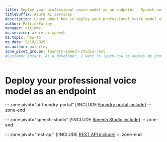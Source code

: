 ```yaml
---
title: Deploy your professional voice model as an endpoint - Speech service
titleSuffix: Azure AI services
description: Learn about how to deploy your professional voice model as an endpoint. 
author: PatrickFarley
manager: nitinme
ms.service: azure-ai-speech
ms.topic: how-to
ms.date: 5/19/2025
ms.author: pafarley
zone_pivot_groups: foundry-speech-studio-rest
#Customer intent: As a developer, I want to learn how to deploy my professional voice model as an endpoint.
---
```


# Deploy your professional voice model as an endpoint

::: zone pivot="ai-foundry-portal"
[!INCLUDE [Foundry portal include](./includes/how-to/professional-voice/deploy-endpoint/ai-foundry.md)]
::: zone-end

::: zone pivot="speech-studio"
[!INCLUDE [Speech Studio include](./includes/how-to/professional-voice/deploy-endpoint/speech-studio.md)]
::: zone-end

::: zone pivot="rest-api"
[!INCLUDE [REST API include](./includes/how-to/professional-voice/deploy-endpoint/rest.md)]
::: zone-end

